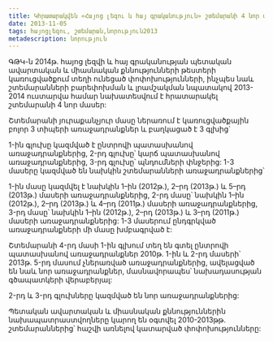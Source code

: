 ```yaml
---
title: Կհրատարակվեն «Հայոց լեզու և հայ գրականություն» շտեմարանի 4 նոր մասերը 
date: 2013-11-05
tags: հայոցլեզու, շտեմարան,նորություն2013
metadescription: նորություն
---
```


ԳԹԿ-ն 2014թ.  հայոց լեզվի և հայ գրականության պետական ավարտական և միասնական քննությունների 
թեստերի կառուցվածքում տեղի ունեցած փոփոխությունների, ինչպես նաև շտեմարանների բարեփոխման և 
լրամշակման նպատակով 2013-2014 ուստարվա համար նախատեսվում է հրատարակել շտեմարանի 4 նոր մասեր:

Շտեմարանի յուրաքանչյուր մասը ներառում է կառուցվածքային բոլոր 3 տիպերի առաջադրանքներ և բաղկացած է 
3 գլխից`

<!--more-->
1-ին գլուխը կազմված է  ընտրովի պատասխանով առաջադրանքներից,
2-րդ գլուխը՝ կարճ պատասխանով առաջադրանքներից,
3-րդ գլուխը՝ պնդումների փնջերից:
1-3 մասերը կազմված են նախկին շտեմարանների առաջադրանքներից՝

1-ին մասը կազմվել է նախկին 1–ին  (2012թ.),  2–րդ (2013թ.) և  5–րդ (2013թ.)  մասերի առաջադրանքներից,
2-րդ մասը՝ նախկին 1–ին  (2012թ.),  2–րդ (2013թ.) և  4–րդ (2011թ.)  մասերի առաջադրանքներից,
3-րդ մասը՝ նախկին 1–ին  (2012թ.),  2–րդ (2013թ.) և  3–րդ (2011թ.)  մասերի առաջադրանքներից:
1-3 մասերում ընդգրկված առաջադրանքների մի մասը խմբագրված է:

Շտեմարանի 4-րդ մասի 1-ին գլխում տեղ են գտել ընտրովի պատասխանով առաջադրանքներ 2010թ. 1-ին և 2-րդ 
մասերի՝ 2013թ. 5-րդ մասում չներառված առաջադրանքներից, ավելացված են նաև նոր առաջադրանքներ, 
մասնավորապես՝ նախադասության գծապատկերի վերաբերյալ:

2-րդ և 3-րդ գլուխները կազմված են նոր առաջադրանքներից:

 Պետական ավարտական և միասնական քննություններին նախապատրաստվողները կարող են օգտվել 2010-2013թթ.
  շտեմարաններից՝ հաշվի առնելով կատարված փոփոխությունները: